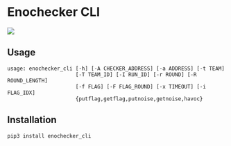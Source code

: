 # Enochecker CLI
![](https://tokei.rs/b1/github/enowars/enochecker_cli)

## Usage
```
usage: enochecker_cli [-h] [-A CHECKER_ADDRESS] [-a ADDRESS] [-t TEAM]
                      [-T TEAM_ID] [-I RUN_ID] [-r ROUND] [-R ROUND_LENGTH]
                      [-f FLAG] [-F FLAG_ROUND] [-x TIMEOUT] [-i FLAG_IDX]
                      {putflag,getflag,putnoise,getnoise,havoc}
```

## Installation
`pip3 install enochecker_cli`
